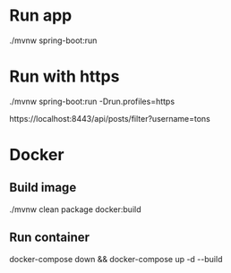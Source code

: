 # Run app
./mvnw spring-boot:run

# Run with https
./mvnw spring-boot:run -Drun.profiles=https

https://localhost:8443/api/posts/filter?username=tons

# Docker
## Build image
./mvnw clean package docker:build

## Run container
docker-compose down && docker-compose up -d --build
